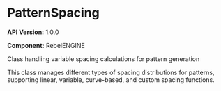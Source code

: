 # PatternSpacing

**API Version:** 1.0.0

**Component:** RebelENGINE

Class handling variable spacing calculations for pattern generation

This class manages different types of spacing distributions for patterns,
supporting linear, variable, curve-based, and custom spacing functions.

